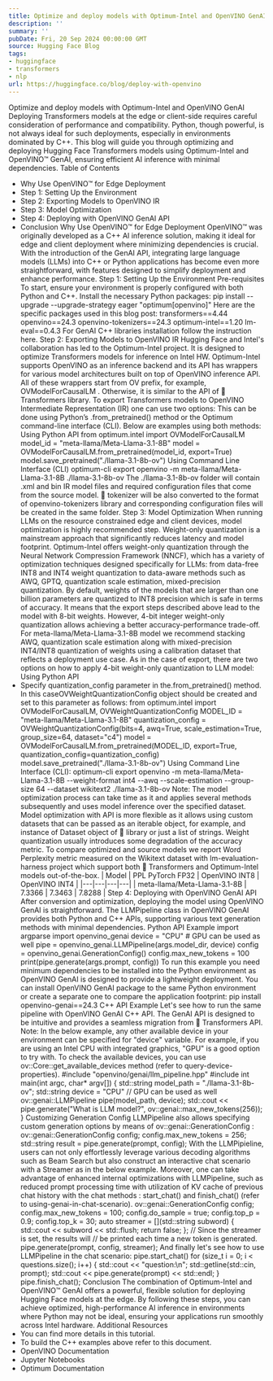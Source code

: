 ```yaml
---
title: Optimize and deploy models with Optimum-Intel and OpenVINO GenAI
description: ''
summary: ''
pubDate: Fri, 20 Sep 2024 00:00:00 GMT
source: Hugging Face Blog
tags:
- huggingface
- transformers
- nlp
url: https://huggingface.co/blog/deploy-with-openvino
---
```


Optimize and deploy models with Optimum-Intel and OpenVINO GenAI
Deploying Transformers models at the edge or client-side requires careful consideration of performance and compatibility. Python, though powerful, is not always ideal for such deployments, especially in environments dominated by C++. This blog will guide you through optimizing and deploying Hugging Face Transformers models using Optimum-Intel and OpenVINO™ GenAI, ensuring efficient AI inference with minimal dependencies.
Table of Contents
- Why Use OpenVINO™ for Edge Deployment
- Step 1: Setting Up the Environment
- Step 2: Exporting Models to OpenVINO IR
- Step 3: Model Optimization
- Step 4: Deploying with OpenVINO GenAI API
- Conclusion
Why Use OpenVINO™ for Edge Deployment
OpenVINO™ was originally developed as a C++ AI inference solution, making it ideal for edge and client deployment where minimizing dependencies is crucial. With the introduction of the GenAI API, integrating large language models (LLMs) into C++ or Python applications has become even more straightforward, with features designed to simplify deployment and enhance performance.
Step 1: Setting Up the Environment
Pre-requisites
To start, ensure your environment is properly configured with both Python and C++. Install the necessary Python packages:
pip install --upgrade --upgrade-strategy eager "optimum[openvino]"
Here are the specific packages used in this blog post:
transformers==4.44
openvino==24.3
openvino-tokenizers==24.3
optimum-intel==1.20
lm-eval==0.4.3
For GenAI C++ libraries installation follow the instruction here.
Step 2: Exporting Models to OpenVINO IR
Hugging Face and Intel's collaboration has led to the Optimum-Intel project. It is designed to optimize Transformers models for inference on Intel HW. Optimum-Intel supports OpenVINO as an inference backend and its API has wrappers for various model architectures built on top of OpenVINO inference API. All of these wrappers start from OV
prefix, for example, OVModelForCausalLM
. Otherwise, it is similar to the API of 🤗 Transformers library.
To export Transformers models to OpenVINO Intermediate Representation (IR) one can use two options: This can be done using Python’s .from_pretrained()
method or the Optimum command-line interface (CLI). Below are examples using both methods:
Using Python API
from optimum.intel import OVModelForCausalLM
model_id = "meta-llama/Meta-Llama-3.1-8B"
model = OVModelForCausalLM.from_pretrained(model_id, export=True)
model.save_pretrained("./llama-3.1-8b-ov")
Using Command Line Interface (CLI)
optimum-cli export openvino -m meta-llama/Meta-Llama-3.1-8B ./llama-3.1-8b-ov
The ./llama-3.1-8b-ov
folder will contain .xml
and bin
IR model files and required configuration files that come from the source model. 🤗 tokenizer will be also converted to the format of openvino-tokenizers
library and corresponding configuration files will be created in the same folder.
Step 3: Model Optimization
When running LLMs on the resource constrained edge and client devices, model optimization is highly recommended step. Weight-only quantization is a mainstream approach that significantly reduces latency and model footprint. Optimum-Intel offers weight-only quantization through the Neural Network Compression Framework (NNCF), which has a variety of optimization techniques designed specifically for LLMs: from data-free INT8 and INT4 weight quantization to data-aware methods such as AWQ, GPTQ, quantization scale estimation, mixed-precision quantization. By default, weights of the models that are larger than one billion parameters are quantized to INT8 precision which is safe in terms of accuracy. It means that the export steps described above lead to the model with 8-bit weights. However, 4-bit integer weight-only quantization allows achieving a better accuracy-performance trade-off.
For meta-llama/Meta-Llama-3.1-8B
model we recommend stacking AWQ, quantization scale estimation along with mixed-precision INT4/INT8 quantization of weights using a calibration dataset that reflects a deployment use case. As in the case of export, there are two options on how to apply 4-bit weight-only quantization to LLM model:
Using Python API
- Specify
quantization_config
parameter in the.from_pretrained()
method. In this caseOVWeightQuantizationConfig
object should be created and set to this parameter as follows:
from optimum.intel import OVModelForCausalLM, OVWeightQuantizationConfig
MODEL_ID = "meta-llama/Meta-Llama-3.1-8B"
quantization_config = OVWeightQuantizationConfig(bits=4, awq=True, scale_estimation=True, group_size=64, dataset="c4")
model = OVModelForCausalLM.from_pretrained(MODEL_ID, export=True, quantization_config=quantization_config)
model.save_pretrained("./llama-3.1-8b-ov")
Using Command Line Interface (CLI):
optimum-cli export openvino -m meta-llama/Meta-Llama-3.1-8B --weight-format int4 --awq --scale-estimation --group-size 64 --dataset wikitext2 ./llama-3.1-8b-ov
Note: The model optimization process can take time as it and applies several methods subsequently and uses model inference over the specified dataset.
Model optimization with API is more flexible as it allows using custom datasets that can be passed as an iterable object, for example, and instance of Dataset
object of 🤗 library or just a list of strings.
Weight quantization usually introduces some degradation of the accuracy metric. To compare optimized and source models we report Word Perplexity metric measured on the Wikitext dataset with lm-evaluation-harness project which support both 🤗 Transformers and Optimum-Intel models out-of-the-box.
| Model | PPL PyTorch FP32 | OpenVINO INT8 | OpenVINO INT4 |
|---|---|---|---|
| meta-llama/Meta-Llama-3.1-8B | 7.3366 | 7.3463 | 7.8288 |
Step 4: Deploying with OpenVINO GenAI API
After conversion and optimization, deploying the model using OpenVINO GenAI is straightforward. The LLMPipeline class in OpenVINO GenAI provides both Python and C++ APIs, supporting various text generation methods with minimal dependencies.
Python API Example
import argparse
import openvino_genai
device = "CPU" # GPU can be used as well
pipe = openvino_genai.LLMPipeline(args.model_dir, device)
config = openvino_genai.GenerationConfig()
config.max_new_tokens = 100
print(pipe.generate(args.prompt, config))
To run this example you need minimum dependencies to be installed into the Python environment as OpenVINO GenAI is designed to provide a lightweight deployment. You can install OpenVINO GenAI package to the same Python environment or create a separate one to compare the application footprint:
pip install openvino-genai==24.3
C++ API Example
Let's see how to run the same pipeline with OpenVINO GenAI C++ API. The GenAI API is designed to be intuitive and provides a seamless migration from 🤗 Transformers API.
Note: In the below example, any other available device in your environment can be specified for "device" variable. For example, if you are using an Intel CPU with integrated graphics, "GPU" is a good option to try with. To check the available devices, you can use ov::Core::get_available_devices method (refer to query-device-properties).
#include "openvino/genai/llm_pipeline.hpp"
#include <iostream>
int main(int argc, char* argv[]) {
std::string model_path = "./llama-3.1-8b-ov";
std::string device = "CPU" // GPU can be used as well
ov::genai::LLMPipeline pipe(model_path, device);
std::cout << pipe.generate("What is LLM model?", ov::genai::max_new_tokens(256));
}
Customizing Generation Config
LLMPipeline
also allows specifying custom generation options by means of ov::genai::GenerationConfig
:
ov::genai::GenerationConfig config;
config.max_new_tokens = 256;
std::string result = pipe.generate(prompt, config);
With the LLMPipieline, users can not only effortlessly leverage various decoding algorithms such as Beam Search but also construct an interactive chat scenario with a Streamer as in the below example. Moreover, one can take advantage of enhanced internal optimizations with LLMPipeline, such as reduced prompt processing time with utilization of KV cache of previous chat history with the chat methods : start_chat() and finish_chat() (refer to using-genai-in-chat-scenario).
ov::genai::GenerationConfig config;
config.max_new_tokens = 100;
config.do_sample = true;
config.top_p = 0.9;
config.top_k = 30;
auto streamer = [](std::string subword) {
std::cout << subword << std::flush;
return false;
};
// Since the streamer is set, the results will
// be printed each time a new token is generated.
pipe.generate(prompt, config, streamer);
And finally let's see how to use LLMPipeline in the chat scenario:
pipe.start_chat()
for (size_t i = 0; i < questions.size(); i++) {
std::cout << "question:\n";
std::getline(std::cin, prompt);
std::cout << pipe.generate(prompt) << std::endl;
}
pipe.finish_chat();
Conclusion
The combination of Optimum-Intel and OpenVINO™ GenAI offers a powerful, flexible solution for deploying Hugging Face models at the edge. By following these steps, you can achieve optimized, high-performance AI inference in environments where Python may not be ideal, ensuring your applications run smoothly across Intel hardware.
Additional Resources
- You can find more details in this tutorial.
- To build the C++ examples above refer to this document.
- OpenVINO Documentation
- Jupyter Notebooks
- Optimum Documentation